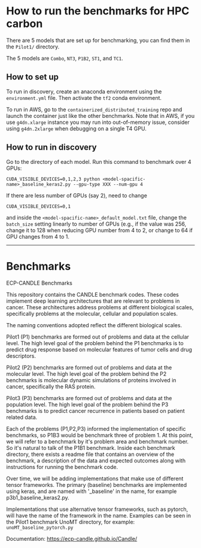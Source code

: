 # How to run the benchmarks for HPC carbon

There are 5 models that are set up for benchmarking, you can find them in the ```Pilot1/``` directory.

The 5 models are ```Combo```, ```NT3```, ```P1B2```, ```ST1```, and ```TC1```. 

## How to set up

To run in discovery, create an anaconda environment using the ```environment.yml``` file. Then activate the ``tf2`` conda environment.

To run in AWS, go to the ``containerized_distributed_training`` repo and launch the container just like the other benchmarks. Note that in AWS, if you use ``g4dn.xlarge`` instance you may run into out-of-memory issue, consider using ``g4dn.2xlarge`` when debugging on a single T4 GPU.

## How to run in discovery

Go to the directory of each model. Run this command to benchmark over 4 GPUs:

```
CUDA_VISIBLE_DEVICES=0,1,2,3 python <model-spacific-name>_baseline_keras2.py --gpu-type XXX --num-gpu 4 
```

If there are less number of GPUs (say 2), need to change
```
CUDA_VISIBLE_DEVICES=0,1
```
and inside the ```<model-spacific-name>_default_model.txt``` file, change the ```batch_size``` setting linearly to number of GPUs (e.g., if the value was 256, change it to 128 when reducing GPU number from 4 to 2, or change to 64 if GPU changes from 4 to 1.

---------------------------------

# Benchmarks

ECP-CANDLE Benchmarks

This repository contains the CANDLE benchmark codes. These codes implement deep learning architectures that are relevant to problems in cancer. These architectures address problems at different biological scales, specifically problems at the molecular, cellular and population scales.

The naming conventions adopted reflect the different biological scales.

Pilot1 (P1) benchmarks are formed out of problems and data at the cellular level. The high level goal of the problem behind the P1 benchmarks is to predict drug response based on molecular features of tumor cells and drug descriptors.

Pilot2 (P2) benchmarks are formed out of problems and data at the molecular level. The high level goal of the problem behind the P2 benchmarks is molecular dynamic simulations of proteins involved in cancer, specifically the RAS protein.

Pilot3 (P3) benchmarks are formed out of problems and data at the population level. The high level goal of the problem behind the P3 benchmarks is to predict cancer recurrence in patients based on patient related data.

Each of the problems (P1,P2,P3) informed the implementation of specific benchmarks, so P1B3 would be benchmark three of problem 1.
At this point, we will refer to a benchmark by it's problem area and benchmark number. So it's natural to talk of the P1B1 benchmark. Inside each benchmark directory, there exists a readme file that contains an overview of the benchmark, a description of the data and expected outcomes along with instructions for running the benchmark code.

Over time, we will be adding implementations that make use of different tensor frameworks. The primary (baseline) benchmarks are implemented using keras, and are named with '\_baseline' in the name, for example p3b1_baseline_keras2.py.

Implementations that use alternative tensor frameworks, such as pytorch, will have the name of the framework in the name. Examples can be seen in the Pilot1 benchmark UnoMT directory, for example: `unoMT_baseline_pytorch.py`

Documentation: https://ecp-candle.github.io/Candle/
